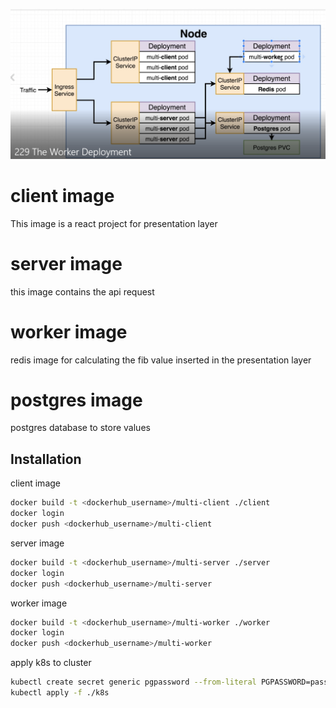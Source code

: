![Project map](project.png)

# client image

This image is a react project for presentation layer

# server image

this image contains the api request


# worker image

redis image for calculating the fib value inserted in the presentation layer

# postgres image

postgres database to store values

## Installation
client image
```bash
docker build -t <dockerhub_username>/multi-client ./client
docker login
docker push <dockerhub_username>/multi-client
```

server image
```bash
docker build -t <dockerhub_username>/multi-server ./server
docker login
docker push <dockerhub_username>/multi-server
```

worker image
```bash
docker build -t <dockerhub_username>/multi-worker ./worker
docker login
docker push <dockerhub_username>/multi-worker
```

apply k8s to cluster
```bash
kubectl create secret generic pgpassword --from-literal PGPASSWORD=password123
kubectl apply -f ./k8s
```